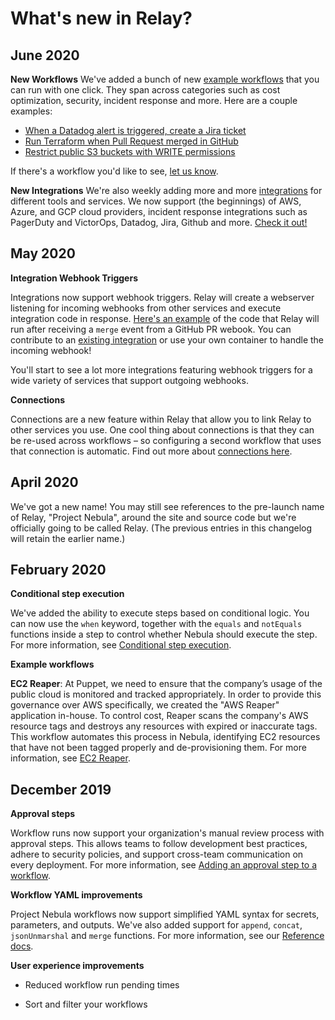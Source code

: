 # What's new in Relay?

## June 2020

**New Workflows**
We've added a bunch of new [example workflows](https://relay.sh/workflows) that you can run with one click. They span across categories such as cost optimization, security, incident response and more. Here are a couple examples:

- [When a Datadog alert is triggered, create a Jira ticket](https://relay.sh/workflows/datadog-to-jira/)
- [Run Terraform when Pull Request merged in GitHub](https://relay.sh/workflows/terraform-continuous-deployment/)
- [Restrict public S3 buckets with WRITE permissions](https://relay.sh/workflows/s3-restrict-public-write-buckets/)

If there's a workflow you'd like to see, [let us know](mailto:relay@puppet.com).

**New Integrations**
We're also weekly adding more and more [integrations](https://relay.sh/integrations) for different tools and services. We now support (the beginnings) of AWS, Azure, and GCP cloud providers, incident response integrations such as PagerDuty and VictorOps, Datadog, Jira, Github and more. [Check it out!](https://relay.sh/integrations)

## May 2020

**Integration Webhook Triggers** 

Integrations now support webhook triggers. Relay will create a webserver listening for incoming webhooks from other services and execute integration code in response. [Here's an example](https://github.com/relay-integrations/relay-github/tree/master/triggers/pull-request-merged/handler.py) of the code that Relay will run after receiving a `merge` event from a GitHub PR webook. You can contribute to an [existing integration](https://github.com/relay-integrations/relay-github) or use your own container to handle the incoming webhook! 

You'll start to see a lot more integrations featuring webhook triggers for a wide variety of services that support outgoing webhooks. 


**Connections**

Connections are a new feature within Relay that allow you to link Relay to other services you use. One cool thing about connections is that they can be re-used across workflows – so configuring a second workflow that uses that connection is automatic. Find out more about [connections here](./using-workflows/adding-connections.md).

## April 2020

We've got a new name! You may still see references to the pre-launch name of Relay, "Project Nebula", around the site and source code but we're officially going to be called Relay. (The previous entries in this changelog will retain the earlier name.)

## February 2020

**Conditional step execution**

We've added the ability to execute steps based on conditional logic. You can now use the `when` keyword, together with the `equals` and `notEquals` functions inside a step to control whether Nebula should execute the step. For more information, see [Conditional step execution](./using-workflows/conditionals.md).

**Example workflows**

**EC2 Reaper**: At Puppet, we need to ensure that the company’s usage of the public cloud is monitored and tracked appropriately. In order to provide this governance over AWS specifically, we created the "AWS Reaper" application in-house. To control cost, Reaper scans the company's AWS resource tags and destroys any resources with expired or inaccurate tags. This workflow automates this process in Nebula, identifying EC2 resources that have not been tagged properly and de-provisioning them. For more information, see [EC2 Reaper](https://github.com/puppetlabs/relay-workflow-examples/blob/master/ec2-reaper/README.md).

## December 2019

**Approval steps**

Workflow runs now support your organization's manual review process with approval steps. This allows teams to follow development best practices, adhere to security policies, and support cross-team communication on every deployment. For more information, see [Adding an approval step to a workflow](adding-an-approval-step.md).

**Workflow YAML improvements**

Project Nebula workflows now support simplified YAML syntax for secrets, parameters, and outputs. We've also added support for `append`, `concat`, `jsonUnmarshal` and `merge` functions. For more information, see our [Reference docs](reference.md).

**User experience improvements**

-   Reduced workflow run pending times

-   Sort and filter your workflows
